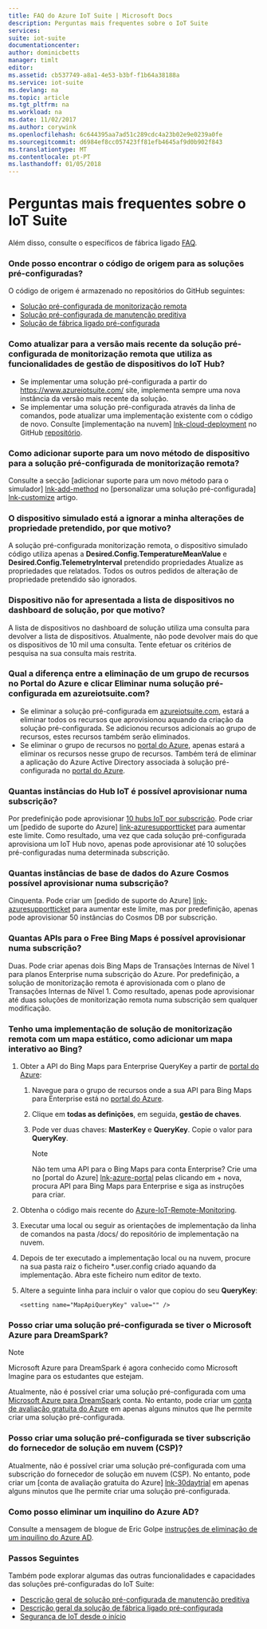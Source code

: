 ```yaml
---
title: FAQ do Azure IoT Suite | Microsoft Docs
description: Perguntas mais frequentes sobre o IoT Suite
services: 
suite: iot-suite
documentationcenter: 
author: dominicbetts
manager: timlt
editor: 
ms.assetid: cb537749-a8a1-4e53-b3bf-f1b64a38188a
ms.service: iot-suite
ms.devlang: na
ms.topic: article
ms.tgt_pltfrm: na
ms.workload: na
ms.date: 11/02/2017
ms.author: corywink
ms.openlocfilehash: 6c644395aa7ad51c289cdc4a23b02e9e0239a0fe
ms.sourcegitcommit: d6984ef8cc057423ff81efb4645af9d0b902f843
ms.translationtype: MT
ms.contentlocale: pt-PT
ms.lasthandoff: 01/05/2018
---
```

# <a name="frequently-asked-questions-for-iot-suite"></a>Perguntas mais frequentes sobre o IoT Suite

Além disso, consulte o específicos de fábrica ligado [FAQ](iot-suite-faq-cf.md).

### <a name="where-can-i-find-the-source-code-for-the-preconfigured-solutions"></a>Onde posso encontrar o código de origem para as soluções pré-configuradas?

O código de origem é armazenado no repositórios do GitHub seguintes:
* [Solução pré-configurada de monitorização remota][lnk-remote-monitoring-github]
* [Solução pré-configurada de manutenção preditiva][lnk-predictive-maintenance-github]
* [Solução de fábrica ligado pré-configurada](https://github.com/Azure/azure-iot-connected-factory)

### <a name="how-do-i-update-to-the-latest-version-of-the-remote-monitoring-preconfigured-solution-that-uses-the-iot-hub-device-management-features"></a>Como atualizar para a versão mais recente da solução pré-configurada de monitorização remota que utiliza as funcionalidades de gestão de dispositivos do IoT Hub?

* Se implementar uma solução pré-configurada a partir do https://www.azureiotsuite.com/ site, implementa sempre uma nova instância da versão mais recente da solução.
* Se implementar uma solução pré-configurada através da linha de comandos, pode atualizar uma implementação existente com o código de novo. Consulte [implementação na nuvem] [ lnk-cloud-deployment] no GitHub [repositório][lnk-remote-monitoring-github].

### <a name="how-can-i-add-support-for-a-new-device-method-to-the-remote-monitoring-preconfigured-solution"></a>Como adicionar suporte para um novo método de dispositivo para a solução pré-configurada de monitorização remota?

Consulte a secção [adicionar suporte para um novo método para o simulador] [ lnk-add-method] no [personalizar uma solução pré-configurada] [ lnk-customize] artigo.

### <a name="the-simulated-device-is-ignoring-my-desired-property-changes-why"></a>O dispositivo simulado está a ignorar a minha alterações de propriedade pretendido, por que motivo?
A solução pré-configurada monitorização remota, o dispositivo simulado código utiliza apenas a **Desired.Config.TemperatureMeanValue** e **Desired.Config.TelemetryInterval** pretendido propriedades Atualize as propriedades que relatados. Todos os outros pedidos de alteração de propriedade pretendido são ignorados.

### <a name="my-device-does-not-appear-in-the-list-of-devices-in-the-solution-dashboard-why"></a>Dispositivo não for apresentada a lista de dispositivos no dashboard de solução, por que motivo?

A lista de dispositivos no dashboard de solução utiliza uma consulta para devolver a lista de dispositivos. Atualmente, não pode devolver mais do que os dispositivos de 10 mil uma consulta. Tente efetuar os critérios de pesquisa na sua consulta mais restrita.

### <a name="whats-the-difference-between-deleting-a-resource-group-in-the-azure-portal-and-clicking-delete-on-a-preconfigured-solution-in-azureiotsuitecom"></a>Qual a diferença entre a eliminação de um grupo de recursos no Portal do Azure e clicar Eliminar numa solução pré-configurada em azureiotsuite.com?

* Se eliminar a solução pré-configurada em [azureiotsuite.com][lnk-azureiotsuite], estará a eliminar todos os recursos que aprovisionou aquando da criação da solução pré-configurada. Se adicionou recursos adicionais ao grupo de recursos, estes recursos também serão eliminados. 
* Se eliminar o grupo de recursos no [portal do Azure][lnk-azure-portal], apenas estará a eliminar os recursos nesse grupo de recursos. Também terá de eliminar a aplicação do Azure Active Directory associada à solução pré-configurada no [portal do Azure][lnk-azure-portal].

### <a name="how-many-iot-hub-instances-can-i-provision-in-a-subscription"></a>Quantas instâncias do Hub IoT é possível aprovisionar numa subscrição?

Por predefinição pode aprovisionar [10 hubs IoT por subscrição][link-azuresublimits]. Pode criar um [pedido de suporte do Azure] [ link-azuresupportticket] para aumentar este limite. Como resultado, uma vez que cada solução pré-configurada aprovisiona um IoT Hub novo, apenas pode aprovisionar até 10 soluções pré-configuradas numa determinada subscrição. 

### <a name="how-many-azure-cosmos-db-instances-can-i-provision-in-a-subscription"></a>Quantas instâncias de base de dados do Azure Cosmos possível aprovisionar numa subscrição?

Cinquenta. Pode criar um [pedido de suporte do Azure] [ link-azuresupportticket] para aumentar este limite, mas por predefinição, apenas pode aprovisionar 50 instâncias do Cosmos DB por subscrição. 

### <a name="how-many-free-bing-maps-apis-can-i-provision-in-a-subscription"></a>Quantas APIs para o Free Bing Maps é possível aprovisionar numa subscrição?

Duas. Pode criar apenas dois Bing Maps de Transações Internas de Nível 1 para planos Enterprise numa subscrição do Azure. Por predefinição, a solução de monitorização remota é aprovisionada com o plano de Transações Internas de Nível 1. Como resultado, apenas pode aprovisionar até duas soluções de monitorização remota numa subscrição sem qualquer modificação.

### <a name="i-have-a-remote-monitoring-solution-deployment-with-a-static-map-how-do-i-add-an-interactive-bing-map"></a>Tenho uma implementação de solução de monitorização remota com um mapa estático, como adicionar um mapa interativo ao Bing?

1. Obter a API do Bing Maps para Enterprise QueryKey a partir de [portal do Azure][lnk-azure-portal]: 
   
   1. Navegue para o grupo de recursos onde a sua API para Bing Maps para Enterprise está no [portal do Azure][lnk-azure-portal].
   2. Clique em **todas as definições**, em seguida, **gestão de chaves**. 
   3. Pode ver duas chaves: **MasterKey** e **QueryKey**. Copie o valor para **QueryKey**.
      
      > [!NOTE]
      > Não tem uma API para o Bing Maps para conta Enterprise? Crie uma no [portal do Azure] [ lnk-azure-portal] pelas clicando em + nova, procura API para Bing Maps para Enterprise e siga as instruções para criar.
      > 
      > 
2. Obtenha o código mais recente do [Azure-IoT-Remote-Monitoring][lnk-remote-monitoring-github].
3. Executar uma local ou seguir as orientações de implementação da linha de comandos na pasta /docs/ do repositório de implementação na nuvem. 
4. Depois de ter executado a implementação local ou na nuvem, procure na sua pasta raiz o ficheiro *.user.config criado aquando da implementação. Abra este ficheiro num editor de texto. 
5. Altere a seguinte linha para incluir o valor que copiou do seu **QueryKey**: 
   
   `<setting name="MapApiQueryKey" value="" />`

### <a name="can-i-create-a-preconfigured-solution-if-i-have-microsoft-azure-for-dreamspark"></a>Posso criar uma solução pré-configurada se tiver o Microsoft Azure para DreamSpark?

> [!NOTE]
> Microsoft Azure para DreamSpark é agora conhecido como Microsoft Imagine para os estudantes que estejam.

Atualmente, não é possível criar uma solução pré-configurada com uma [Microsoft Azure para DreamSpark](https://azure.microsoft.com/pricing/member-offers/imagine/) conta. No entanto, pode criar um [conta de avaliação gratuita do Azure](https://azure.microsoft.com/free/) em apenas alguns minutos que lhe permite criar uma solução pré-configurada.

### <a name="can-i-create-a-preconfigured-solution-if-i-have-cloud-solution-provider-csp-subscription"></a>Posso criar uma solução pré-configurada se tiver subscrição do fornecedor de solução em nuvem (CSP)?

Atualmente, não é possível criar uma solução pré-configurada com uma subscrição do fornecedor de solução em nuvem (CSP). No entanto, pode criar um [conta de avaliação gratuita do Azure] [ lnk-30daytrial] em apenas alguns minutos que lhe permite criar uma solução pré-configurada.

### <a name="how-do-i-delete-an-azure-ad-tenant"></a>Como posso eliminar um inquilino do Azure AD?

Consulte a mensagem de blogue de Eric Golpe [instruções de eliminação de um inquilino do Azure AD][lnk-delete-aad-tennant].

### <a name="next-steps"></a>Passos Seguintes

Também pode explorar algumas das outras funcionalidades e capacidades das soluções pré-configuradas do IoT Suite:

* [Descrição geral de solução pré-configurada de manutenção preditiva][lnk-predictive-overview]
* [Descrição geral da solução de fábrica ligado pré-configurada](iot-suite-connected-factory-overview.md)
* [Segurança de IoT desde o início][lnk-security-groundup]

[lnk-predictive-overview]: iot-suite-predictive-overview.md
[lnk-security-groundup]: securing-iot-ground-up.md

[link-azuresupportticket]: https://portal.azure.com/#blade/Microsoft_Azure_Support/HelpAndSupportBlade 
[link-azuresublimits]: https://azure.microsoft.com/documentation/articles/azure-subscription-service-limits/#iot-hub-limits
[lnk-azure-portal]: https://portal.azure.com
[lnk-azureiotsuite]: https://www.azureiotsuite.com/
[lnk-remote-monitoring-github]: https://github.com/Azure/azure-iot-remote-monitoring 
[lnk-dreamspark]: https://www.dreamspark.com/Product/Product.aspx?productid=99 
[lnk-30daytrial]: https://azure.microsoft.com/free/
[lnk-delete-aad-tennant]: http://blogs.msdn.com/b/ericgolpe/archive/2015/04/30/walkthrough-of-deleting-an-azure-ad-tenant.aspx
[lnk-cloud-deployment]: https://github.com/Azure/azure-iot-remote-monitoring/blob/master/Docs/cloud-deployment.md
[lnk-add-method]: iot-suite-v1-guidance-on-customizing-preconfigured-solutions.md#add-support-for-a-new-method-to-the-simulator
[lnk-customize]: iot-suite-v1-guidance-on-customizing-preconfigured-solutions.md
[lnk-remote-monitoring-github]: https://github.com/Azure/azure-iot-remote-monitoring
[lnk-predictive-maintenance-github]: https://github.com/Azure/azure-iot-predictive-maintenance
